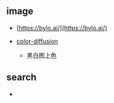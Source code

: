 ## image
<!-- text 2 img -->
+ [https://bylo.ai/](https://bylo.ai/)


+ [color-diffusion](https://github.com/ErwannMillon/Color-diffusion)
    + 黑白图上色

## search
+ [](https://onionai.so/)